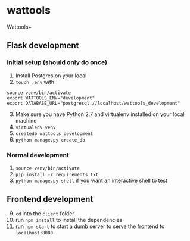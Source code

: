 # wattools
Wattools+

## Flask development

### Initial setup (should only do once)
1. Install Postgres on your local
2. `touch .env` with
```
source venv/bin/activate
export WATTOOLS_ENV="development"
export DATABASE_URL="postgresql://localhost/wattools_development"
```

3. Make sure you have Python 2.7 and virtualenv installed on your local machine
4. `virtualenv venv`
5. `createdb wattools_development`
6. `python manage.py create_db`

### Normal development

1. `source venv/bin/activate`
2. `pip install -r requirements.txt`
3. `python manage.py shell` if you want an interactive shell to test

## Frontend development
9. `cd` into the `client` folder
1. run `npm install` to install the dependencies
2. run `npm start` to start a dumb server to serve the frontend to `localhost:8080`


